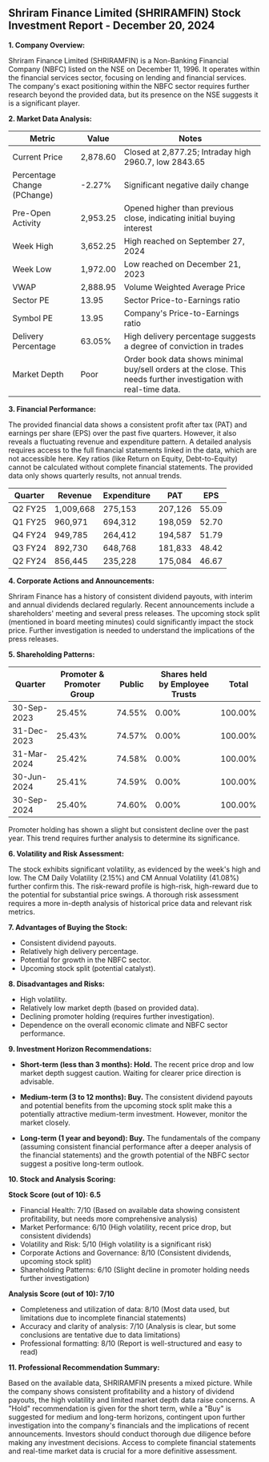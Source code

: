 ## Shriram Finance Limited (SHRIRAMFIN) Stock Investment Report - December 20, 2024

**1. Company Overview:**

Shriram Finance Limited (SHRIRAMFIN) is a Non-Banking Financial Company (NBFC) listed on the NSE on December 11, 1996.  It operates within the financial services sector, focusing on lending and financial services.  The company's exact positioning within the NBFC sector requires further research beyond the provided data, but its presence on the NSE suggests it is a significant player.

**2. Market Data Analysis:**

| Metric                     | Value          | Notes                                                              |
|-----------------------------|-----------------|----------------------------------------------------------------------|
| Current Price              | 2,878.60       | Closed at 2,877.25; Intraday high 2960.7, low 2843.65             |
| Percentage Change (PChange) | -2.27%         | Significant negative daily change                                     |
| Pre-Open Activity          | 2,953.25       | Opened higher than previous close, indicating initial buying interest |
| Week High                   | 3,652.25       | High reached on September 27, 2024                               |
| Week Low                    | 1,972.00       | Low reached on December 21, 2023                                  |
| VWAP                       | 2,888.95       | Volume Weighted Average Price                                         |
| Sector PE                  | 13.95          | Sector Price-to-Earnings ratio                                      |
| Symbol PE                  | 13.95          | Company's Price-to-Earnings ratio                                   |
| Delivery Percentage        | 63.05%         | High delivery percentage suggests a degree of conviction in trades   |
| Market Depth               | Poor            | Order book data shows minimal buy/sell orders at the close.  This needs further investigation with real-time data. |


**3. Financial Performance:**

The provided financial data shows a consistent profit after tax (PAT) and earnings per share (EPS) over the past five quarters. However, it also reveals a fluctuating revenue and expenditure pattern.  A detailed analysis requires access to the full financial statements linked in the data, which are not accessible here.  Key ratios (like Return on Equity, Debt-to-Equity) cannot be calculated without complete financial statements.  The provided data only shows quarterly results, not annual trends.

| Quarter      | Revenue      | Expenditure  | PAT          | EPS          |
|--------------|---------------|---------------|---------------|---------------|
| Q2 FY25      | 1,009,668     | 275,153       | 207,126       | 55.09         |
| Q1 FY25      | 960,971      | 694,312       | 198,059       | 52.70         |
| Q4 FY24      | 949,785      | 264,412       | 194,587       | 51.79         |
| Q3 FY24      | 892,730      | 648,768       | 181,833       | 48.42         |
| Q2 FY24      | 856,445      | 235,228       | 175,084       | 46.67         |


**4. Corporate Actions and Announcements:**

Shriram Finance has a history of consistent dividend payouts, with interim and annual dividends declared regularly.  Recent announcements include a shareholders' meeting and several press releases.  The upcoming stock split (mentioned in board meeting minutes) could significantly impact the stock price.  Further investigation is needed to understand the implications of the press releases.

**5. Shareholding Patterns:**

| Quarter      | Promoter & Promoter Group | Public | Shares held by Employee Trusts | Total |
|--------------|---------------------------|--------|-------------------------------|-------|
| 30-Sep-2023  | 25.45%                     | 74.55% | 0.00%                         | 100.00%|
| 31-Dec-2023  | 25.43%                     | 74.57% | 0.00%                         | 100.00%|
| 31-Mar-2024  | 25.42%                     | 74.58% | 0.00%                         | 100.00%|
| 30-Jun-2024  | 25.41%                     | 74.59% | 0.00%                         | 100.00%|
| 30-Sep-2024  | 25.40%                     | 74.60% | 0.00%                         | 100.00%|

Promoter holding has shown a slight but consistent decline over the past year.  This trend requires further analysis to determine its significance.

**6. Volatility and Risk Assessment:**

The stock exhibits significant volatility, as evidenced by the week's high and low.  The CM Daily Volatility (2.15%) and CM Annual Volatility (41.08%) further confirm this.  The risk-reward profile is high-risk, high-reward due to the potential for substantial price swings.  A thorough risk assessment requires a more in-depth analysis of historical price data and relevant risk metrics.

**7. Advantages of Buying the Stock:**

* Consistent dividend payouts.
* Relatively high delivery percentage.
* Potential for growth in the NBFC sector.
* Upcoming stock split (potential catalyst).

**8. Disadvantages and Risks:**

* High volatility.
* Relatively low market depth (based on provided data).
* Declining promoter holding (requires further investigation).
* Dependence on the overall economic climate and NBFC sector performance.

**9. Investment Horizon Recommendations:**

* **Short-term (less than 3 months): Hold.** The recent price drop and low market depth suggest caution.  Waiting for clearer price direction is advisable.

* **Medium-term (3 to 12 months): Buy.**  The consistent dividend payouts and potential benefits from the upcoming stock split make this a potentially attractive medium-term investment.  However, monitor the market closely.

* **Long-term (1 year and beyond): Buy.**  The fundamentals of the company (assuming consistent financial performance after a deeper analysis of the financial statements) and the growth potential of the NBFC sector suggest a positive long-term outlook.


**10. Stock and Analysis Scoring:**

**Stock Score (out of 10): 6.5**

* Financial Health: 7/10 (Based on available data showing consistent profitability, but needs more comprehensive analysis)
* Market Performance: 6/10 (High volatility, recent price drop, but consistent dividends)
* Volatility and Risk: 5/10 (High volatility is a significant risk)
* Corporate Actions and Governance: 8/10 (Consistent dividends, upcoming stock split)
* Shareholding Patterns: 6/10 (Slight decline in promoter holding needs further investigation)

**Analysis Score (out of 10): 7/10**

* Completeness and utilization of data: 8/10 (Most data used, but limitations due to incomplete financial statements)
* Accuracy and clarity of analysis: 7/10 (Analysis is clear, but some conclusions are tentative due to data limitations)
* Professional formatting: 8/10 (Report is well-structured and easy to read)


**11. Professional Recommendation Summary:**

Based on the available data, SHRIRAMFIN presents a mixed picture. While the company shows consistent profitability and a history of dividend payouts, the high volatility and limited market depth data raise concerns.  A "Hold" recommendation is given for the short term, while a "Buy" is suggested for medium and long-term horizons, contingent upon further investigation into the company's financials and the implications of recent announcements.  Investors should conduct thorough due diligence before making any investment decisions.  Access to complete financial statements and real-time market data is crucial for a more definitive assessment.
